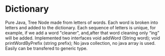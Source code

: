 # Dictionary
Pure Java, Tree Node made from letters of words. Each word is broken into letters and added to the dictionary.
Each sequence of letters is unique, for example, if we add a word  "cleaner", and,after that word cleaning only “ing” will be added.
Implemented two interfaces void addWord (String word); void printWordByPrefix (string prefix);
No java collection, no java array is used. Easily can be transfered to generic type.